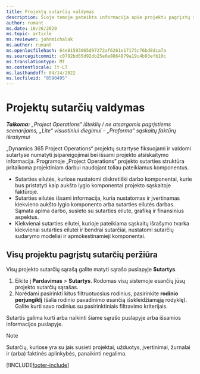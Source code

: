 ```yaml
---
title: Projektų sutarčių valdymas
description: Šioje temoje pateikta informacija apie projektu pagrįstų sutarčių peržiūrą.
author: rumant
ms.date: 10/26/2020
ms.topic: article
ms.reviewer: johnmichalak
ms.author: rumant
ms.openlocfilehash: 64e81593065d97272af6261e17175c76bd8dca7a
ms.sourcegitcommit: c0792bd65d92db25e0e8864879a19c4b93efb10c
ms.translationtype: MT
ms.contentlocale: lt-LT
ms.lasthandoff: 04/14/2022
ms.locfileid: "8590495"
---
```

# <a name="manage-project-contracts"></a>Projektų sutarčių valdymas

_**Taikoma:** „Project Operations“ išteklių / ne atsargomis pagrįstiems scenarijams, „Lite“ visuotiniui diegimui – „Proforma“ sąskaitų faktūrų išrašymui_

„Dynamics 365 Project Operations“ projektų sutartyse fiksuojami ir valdomi sutartyse numatyti įsipareigojimai bei išsami projekto atsiskaitymo informacija. Programoje „Project Operations” projekto sutarties struktūra pritaikoma projektiniam darbui naudojant toliau pateikiamus komponentus.

- Sutarties eilutės, kuriose nustatomi diskretiški darbo komponentai, kurie bus pristatyti kaip aukšto lygio komponentai projekto sąskaitoje faktūroje.
- Sutarties eilutės išsami informacija, kuria nustatomas ir įvertinamas kiekvieno aukšto lygio komponento arba sutarties eilutės darbas. Sąmata apima darbo, susieto su sutarties eilute, grafiką ir finansinius aspektus.
- Kiekvienai sutarties eilutei, kurioje pateikiama sąskaitų išrašymo tvarka kiekvienai sutarties eilutei ir bendrai sutarčiai, nustatomi sutarčių sudarymo modeliai ir apmokestinamieji komponentai.

## <a name="view-all-project-based-contracts"></a>Visų projektu pagrįstų sutarčių peržiūra

Visų projekto sutarčių sąrašą galite matyti sąrašo puslapyje **Sutartys**. 

1. Eikite į **Pardavimas** > **Sutartys**. Rodomas visų sistemoje esančių jūsų projekto sutarčių sąrašas. 
2. Norėdami pasirinkti kitus filtruotuosius rodinius, pasirinkite **rodinio perjungiklį** (šalia rodinio pavadinimo esančią išskleidžiamąją rodyklę). Galite kurti savo rodinius su pasirinktiniais filtravimo kriterijais.

Sutartis galima kurti arba naikinti šiame sąrašo puslapyje arba išsamios informacijos puslapyje.

> [!NOTE]
> Sutarčių, kuriose yra su jais susieti projektai, užduotys, įvertinimai, žurnalai ir (arba) faktinės aplinkybės, panaikinti negalima. 


[!INCLUDE[footer-include](../../includes/footer-banner.md)]
